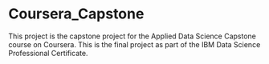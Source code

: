 # Coursera_Capstone

This project is the capstone project for the Applied Data Science Capstone course on Coursera. This is the final project as part of the IBM Data Science Professional Certificate.
